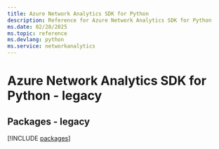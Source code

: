 ```yaml
---
title: Azure Network Analytics SDK for Python
description: Reference for Azure Network Analytics SDK for Python
ms.date: 02/28/2025
ms.topic: reference
ms.devlang: python
ms.service: networkanalytics
---
```

# Azure Network Analytics SDK for Python - legacy
## Packages - legacy
[!INCLUDE [packages](network-analytics-index.md)]